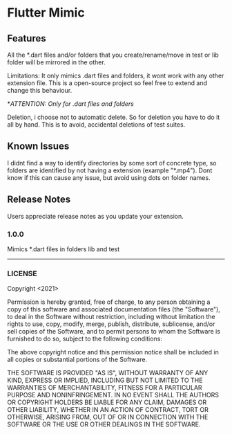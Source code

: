 # Flutter Mimic

## Features

All the *.dart files and/or folders that you create/rename/move in test or lib folder will be mirrored in the other.

Limitations:
It only mimics .dart files and folders, it wont work with any other extension file. This is a open-source project so feel free to
extend and change this behaviour.

**ATTENTION: Only for *.dart files and folders**

Deletion, i choose not to automatic delete. So for deletion you have to do it all by hand. This is to avoid, accidental
deletions of test suites.

## Known Issues

I didnt find a way to identify directories by some sort of concrete type, so folders are identified by not having a
extension (example "*.mp4"). Dont know if this can cause any issue, but avoid using dots on folder names.

## Release Notes

Users appreciate release notes as you update your extension.

### 1.0.0

Mimics *.dart files in folders lib and test

-----------------------------------------------------------------------------------------------------------

### LICENSE

Copyright <2021> <COPYRIGHT ItzBala>

Permission is hereby granted, free of charge, to any person obtaining a copy of this software and associated documentation files (the "Software"), to deal in the Software without restriction, including without limitation the rights to use, copy, modify, merge, publish, distribute, sublicense, and/or sell copies of the Software, and to permit persons to whom the Software is furnished to do so, subject to the following conditions:

The above copyright notice and this permission notice shall be included in all copies or substantial portions of the Software.

THE SOFTWARE IS PROVIDED "AS IS", WITHOUT WARRANTY OF ANY KIND, EXPRESS OR IMPLIED, INCLUDING BUT NOT LIMITED TO THE WARRANTIES OF MERCHANTABILITY, FITNESS FOR A PARTICULAR PURPOSE AND NONINFRINGEMENT. IN NO EVENT SHALL THE AUTHORS OR COPYRIGHT HOLDERS BE LIABLE FOR ANY CLAIM, DAMAGES OR OTHER LIABILITY, WHETHER IN AN ACTION OF CONTRACT, TORT OR OTHERWISE, ARISING FROM, OUT OF OR IN CONNECTION WITH THE SOFTWARE OR THE USE OR OTHER DEALINGS IN THE SOFTWARE.
